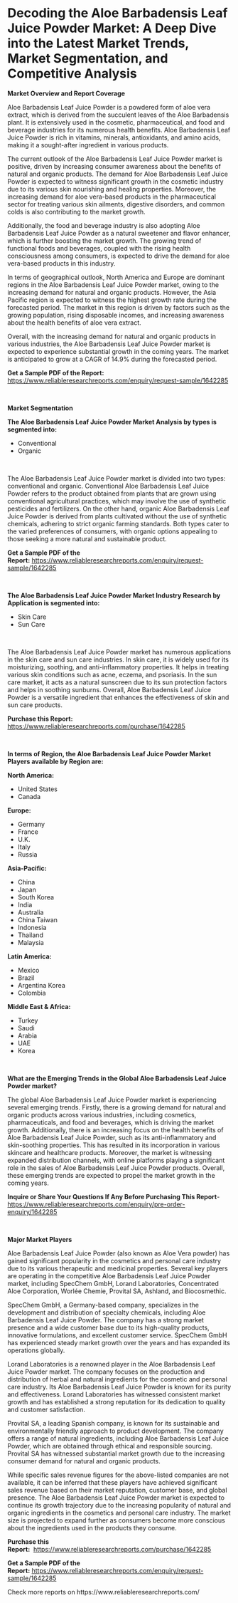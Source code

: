 <p><h1>Decoding the Aloe Barbadensis Leaf Juice Powder Market: A Deep Dive into the Latest Market Trends, Market Segmentation, and Competitive Analysis</h1></p><p><strong>Market Overview and Report Coverage</strong></p>
<p><p>Aloe Barbadensis Leaf Juice Powder is a powdered form of aloe vera extract, which is derived from the succulent leaves of the Aloe Barbadensis plant. It is extensively used in the cosmetic, pharmaceutical, and food and beverage industries for its numerous health benefits. Aloe Barbadensis Leaf Juice Powder is rich in vitamins, minerals, antioxidants, and amino acids, making it a sought-after ingredient in various products.</p><p>The current outlook of the Aloe Barbadensis Leaf Juice Powder market is positive, driven by increasing consumer awareness about the benefits of natural and organic products. The demand for Aloe Barbadensis Leaf Juice Powder is expected to witness significant growth in the cosmetic industry due to its various skin nourishing and healing properties. Moreover, the increasing demand for aloe vera-based products in the pharmaceutical sector for treating various skin ailments, digestive disorders, and common colds is also contributing to the market growth.</p><p>Additionally, the food and beverage industry is also adopting Aloe Barbadensis Leaf Juice Powder as a natural sweetener and flavor enhancer, which is further boosting the market growth. The growing trend of functional foods and beverages, coupled with the rising health consciousness among consumers, is expected to drive the demand for aloe vera-based products in this industry.</p><p>In terms of geographical outlook, North America and Europe are dominant regions in the Aloe Barbadensis Leaf Juice Powder market, owing to the increasing demand for natural and organic products. However, the Asia Pacific region is expected to witness the highest growth rate during the forecasted period. The market in this region is driven by factors such as the growing population, rising disposable incomes, and increasing awareness about the health benefits of aloe vera extract.</p><p>Overall, with the increasing demand for natural and organic products in various industries, the Aloe Barbadensis Leaf Juice Powder market is expected to experience substantial growth in the coming years. The market is anticipated to grow at a CAGR of 14.9% during the forecasted period.</p></p>
<p><strong>Get a Sample PDF of the Report:</strong> <a href="https://www.reliableresearchreports.com/enquiry/request-sample/1642285">https://www.reliableresearchreports.com/enquiry/request-sample/1642285</a></p>
<p>&nbsp;</p>
<p><strong>Market Segmentation</strong></p>
<p><strong>The Aloe Barbadensis Leaf Juice Powder Market Analysis by types is segmented into:</strong></p>
<p><ul><li>Conventional</li><li>Organic</li></ul></p>
<p>&nbsp;</p>
<p><p>The Aloe Barbadensis Leaf Juice Powder market is divided into two types: conventional and organic. Conventional Aloe Barbadensis Leaf Juice Powder refers to the product obtained from plants that are grown using conventional agricultural practices, which may involve the use of synthetic pesticides and fertilizers. On the other hand, organic Aloe Barbadensis Leaf Juice Powder is derived from plants cultivated without the use of synthetic chemicals, adhering to strict organic farming standards. Both types cater to the varied preferences of consumers, with organic options appealing to those seeking a more natural and sustainable product.</p></p>
<p><strong>Get a Sample PDF of the Report:</strong>&nbsp;<a href="https://www.reliableresearchreports.com/enquiry/request-sample/1642285">https://www.reliableresearchreports.com/enquiry/request-sample/1642285</a></p>
<p>&nbsp;</p>
<p><strong>The Aloe Barbadensis Leaf Juice Powder Market Industry Research by Application is segmented into:</strong></p>
<p><ul><li>Skin Care</li><li>Sun Care</li></ul></p>
<p>&nbsp;</p>
<p><p>The Aloe Barbadensis Leaf Juice Powder market has numerous applications in the skin care and sun care industries. In skin care, it is widely used for its moisturizing, soothing, and anti-inflammatory properties. It helps in treating various skin conditions such as acne, eczema, and psoriasis. In the sun care market, it acts as a natural sunscreen due to its sun protection factors and helps in soothing sunburns. Overall, Aloe Barbadensis Leaf Juice Powder is a versatile ingredient that enhances the effectiveness of skin and sun care products.</p></p>
<p><strong>Purchase this Report:</strong>&nbsp; <a href="https://www.reliableresearchreports.com/purchase/1642285">https://www.reliableresearchreports.com/purchase/1642285</a></p>
<p>&nbsp;</p>
<p><strong>In terms of Region, the Aloe Barbadensis Leaf Juice Powder Market Players available by Region are:</strong></p>
<p>
    <p> <strong> North America: </strong>
        <ul>
            <li>United States</li>
            <li>Canada</li>
        </ul>
        </p> 
    <p> <strong> Europe: </strong>
        <ul>
            <li>Germany</li>
            <li>France</li>
            <li>U.K.</li>
            <li>Italy</li>
            <li>Russia</li>
        </ul>
        </p> 
    <p> <strong> Asia-Pacific: </strong>
        <ul>
            <li>China</li>
            <li>Japan</li>
            <li>South Korea</li>
            <li>India</li>
            <li>Australia</li>
            <li>China Taiwan</li>
            <li>Indonesia</li>
            <li>Thailand</li>
            <li>Malaysia</li>
        </ul>
        </p> 
    <p> <strong> Latin America: </strong>
        <ul>
            <li>Mexico</li>
            <li>Brazil</li>
            <li>Argentina Korea</li>
            <li>Colombia</li>
        </ul>
        </p> 
    <p> <strong> Middle East & Africa: </strong>
        <ul>
            <li>Turkey</li>
            <li>Saudi</li>
            <li>Arabia</li>
            <li>UAE</li>
            <li>Korea</li>
        </ul>
    </p>
    </p>
<p>&nbsp;</p>
<p><strong>What are the Emerging Trends in the Global Aloe Barbadensis Leaf Juice Powder market?</strong></p>
<p><p>The global Aloe Barbadensis Leaf Juice Powder market is experiencing several emerging trends. Firstly, there is a growing demand for natural and organic products across various industries, including cosmetics, pharmaceuticals, and food and beverages, which is driving the market growth. Additionally, there is an increasing focus on the health benefits of Aloe Barbadensis Leaf Juice Powder, such as its anti-inflammatory and skin-soothing properties. This has resulted in its incorporation in various skincare and healthcare products. Moreover, the market is witnessing expanded distribution channels, with online platforms playing a significant role in the sales of Aloe Barbadensis Leaf Juice Powder products. Overall, these emerging trends are expected to propel the market growth in the coming years.</p></p>
<p><strong>Inquire or Share Your Questions If Any Before Purchasing This Report</strong>- <a href="https://www.reliableresearchreports.com/enquiry/pre-order-enquiry/1642285">https://www.reliableresearchreports.com/enquiry/pre-order-enquiry/1642285</a></p>
<p>&nbsp;</p>
<p><strong>Major Market Players</strong></p>
<p><p>Aloe Barbadensis Leaf Juice Powder (also known as Aloe Vera powder) has gained significant popularity in the cosmetics and personal care industry due to its various therapeutic and medicinal properties. Several key players are operating in the competitive Aloe Barbadensis Leaf Juice Powder market, including SpecChem GmbH, Lorand Laboratories, Concentrated Aloe Corporation, Worlée Chemie, Provital SA, Ashland, and Biocosmethic.</p><p>SpecChem GmbH, a Germany-based company, specializes in the development and distribution of specialty chemicals, including Aloe Barbadensis Leaf Juice Powder. The company has a strong market presence and a wide customer base due to its high-quality products, innovative formulations, and excellent customer service. SpecChem GmbH has experienced steady market growth over the years and has expanded its operations globally.</p><p>Lorand Laboratories is a renowned player in the Aloe Barbadensis Leaf Juice Powder market. The company focuses on the production and distribution of herbal and natural ingredients for the cosmetic and personal care industry. Its Aloe Barbadensis Leaf Juice Powder is known for its purity and effectiveness. Lorand Laboratories has witnessed consistent market growth and has established a strong reputation for its dedication to quality and customer satisfaction.</p><p>Provital SA, a leading Spanish company, is known for its sustainable and environmentally friendly approach to product development. The company offers a range of natural ingredients, including Aloe Barbadensis Leaf Juice Powder, which are obtained through ethical and responsible sourcing. Provital SA has witnessed substantial market growth due to the increasing consumer demand for natural and organic products.</p><p>While specific sales revenue figures for the above-listed companies are not available, it can be inferred that these players have achieved significant sales revenue based on their market reputation, customer base, and global presence. The Aloe Barbadensis Leaf Juice Powder market is expected to continue its growth trajectory due to the increasing popularity of natural and organic ingredients in the cosmetics and personal care industry. The market size is projected to expand further as consumers become more conscious about the ingredients used in the products they consume.</p></p>
<p><strong>Purchase this Report:</strong>&nbsp;&nbsp;<a href="https://www.reliableresearchreports.com/purchase/1642285">https://www.reliableresearchreports.com/purchase/1642285</a></p>
<p></p>
<p><strong>Get a Sample PDF of the Report:</strong>&nbsp;<a href="https://www.reliableresearchreports.com/enquiry/request-sample/1642285">https://www.reliableresearchreports.com/enquiry/request-sample/1642285</a></p>
<p>Check more reports on https://www.reliableresearchreports.com/</p>